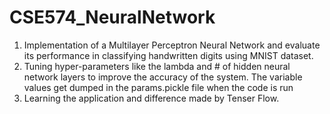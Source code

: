 # CSE574_NeuralNetwork

1. Implementation of a Multilayer Perceptron Neural Network and evaluate its performance in classifying handwritten digits using MNIST dataset. </br>
2. Tuning hyper-parameters like the lambda and # of hidden neural network layers to improve the accuracy of the system. The variable values get dumped in the params.pickle file when the code is run  </br>
3. Learning the application and difference made by Tenser Flow. </br>
